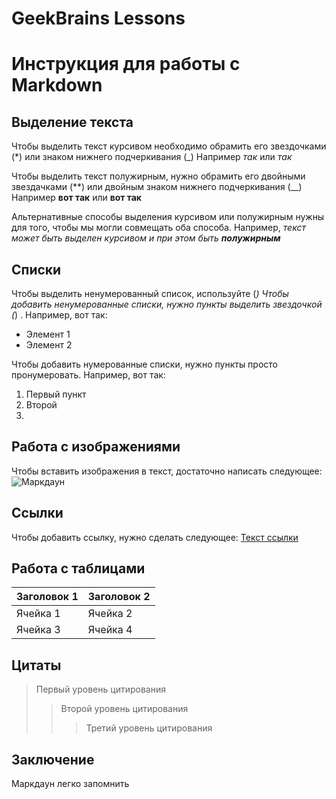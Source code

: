 # GeekBrains Lessons
# Инструкция для работы с Markdown

## Выделение текста
Чтобы выделить текст курсивом необходимо обрамить его звездочками (*) или знаком нижнего подчеркивания (_) Например *так* или _так_

Чтобы выделить текст полужирным, нужно обрамить его двойными звездачками (**)  или двойным знаком нижнего подчеркивания (__) Например **вот так** или __вот так__

Альтернативные способы выделения курсивом или полужирным нужны для того, чтобы мы могли совмещать оба способа. Например, _текст может быть выделен курсивом и при этом быть **полужирным**_
## Списки
Чтобы выделить ненумерованный список, используйте (*) 
Чтобы добавить ненумерованные списки, нужно пункты выделить звездочкой (*) .
 Например, вот так:
 * Элемент 1 
 * Элемент 2

Чтобы добавить нумерованные списки, нужно пункты просто пронумеровать. Например, вот так:
1. Первый пункт
2. Второй
3. 

## Работа с изображениями

Чтобы вставить изображения в текст, достаточно написать следующее:
![Маркдаун](1.png) 

## Ссылки
Чтобы добавить ссылку, нужно сделать следующее:
[Текст ссылки](https://www.example.com)


## Работа с таблицами
| Заголовок 1 | Заголовок 2 |
| ----------- | ----------- |
| Ячейка 1    | Ячейка 2   |
| Ячейка 3    | Ячейка 4   |

## Цитаты
> Первый уровень цитирования
>> Второй уровень цитирования
>>> Третий уровень цитирования
## Заключение
Маркдаун легко запомнить
